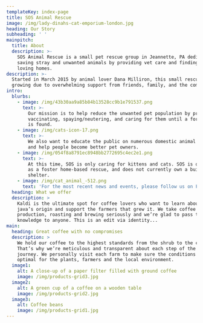 ```yaml
---
templateKey: index-page
title: SOS Animal Rescue
image: /img/lady-dinahs-cat-emporium-london.jpg
heading: Our Story
subheading: ' '
mainpitch:
  title: About
  description: >-
    SOS Animal Rescue is a small pet rescue group in Jeannette, PA dedicated to
    saving stray and unwanted animals by providing vet care and finding them
    loving homes.
description: >-
  Started in March 2015 by animal lover Dana Milliron, this small rescue is
  growing due to overwhelming support from friends, family, and the community.  
intro:
  blurbs:
    - image: /img/43b30aa9a85b84b13528cc9b1e791537.png
      text: >-
        Our mission is to help reduce the unwanted pet population by properly
        vaccinating, spaying/neutering, and caring for them until a forever home
        is found. 
    - image: /img/cats-icon-17.png
      text: >-
        We also want to educate the public on numerous domestic animal issues
        and help people become better pet owners. 
    - image: /img/054f8a8791ec8948bb2772695c4ec2e1.png
      text: >-
        At this time, SOS is only caring for kittens and cats. SOS is operating
        as a foster home-based rescue, and does not currently own a building or
        shelter. 
    - image: /img/cat_animal_-512.png
      text: 'For the most recent news and events, please follow us on Facebook.'
  heading: What we offer
  description: >
    Kaldi is the ultimate spot for coffee lovers who want to learn about their
    java’s origin and support the farmers that grew it. We take coffee
    production, roasting and brewing seriously and we’re glad to pass that
    knowledge to anyone. This is an edit via identity...
main:
  heading: Great coffee with no compromises
  description: >
    We hold our coffee to the highest standards from the shrub to the cup.
    That’s why we’re meticulous and transparent about each step of the coffee’s
    journey. We personally visit each farm to make sure the conditions are
    optimal for the plants, farmers and the local environment.
  image1:
    alt: A close-up of a paper filter filled with ground coffee
    image: /img/products-grid3.jpg
  image2:
    alt: A green cup of a coffee on a wooden table
    image: /img/products-grid2.jpg
  image3:
    alt: Coffee beans
    image: /img/products-grid1.jpg
---
```



